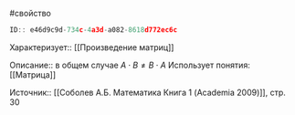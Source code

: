 #свойство

```javascript
ID:: e46d9c9d-734c-4a3d-a082-8618d772ec6c
```

Характеризует:: [[Произведение матриц]]

Описание:: в общем случае $A \cdot B \neq B \cdot A$
Использует понятия: [[Матрица]]

Источник:: [[Соболев А.Б. Математика Книга 1 (Academia 2009)]], стр. 30